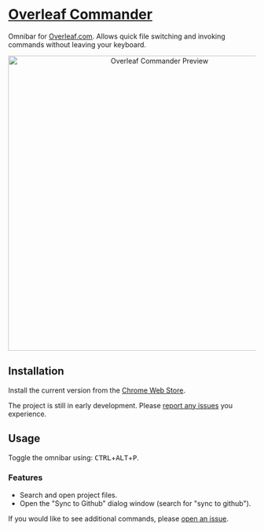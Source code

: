 # [Overleaf Commander](https://chrome.google.com/webstore/detail/overleaf-commander/bmlefjcamijlejhefedobjohbiekkemb)

Omnibar for [Overleaf.com](https://www.overleaf.com). Allows quick file switching and invoking commands without leaving your keyboard.

<p align="center">
  <img src="https://user-images.githubusercontent.com/7422050/65080852-84f3a480-d9a2-11e9-9b5f-f5d8055088ff.png" width="600" alt="Overleaf Commander Preview"/>
</p>

## Installation

Install the current version from the [Chrome Web Store](https://chrome.google.com/webstore/detail/overleaf-commander/bmlefjcamijlejhefedobjohbiekkemb).

The project is still in early development. Please [report any issues](https://github.com/fawind/overleaf-commander/issues/new) you experience.

## Usage
Toggle the omnibar using: <kbd>CTRL</kbd>+<kbd>ALT</kbd>+<kbd>P</kbd>.

### Features
* Search and open project files.
* Open the "Sync to Github" dialog window (search for "sync to github").

If you would like to see additional commands, please [open an issue](https://github.com/fawind/overleaf-commander/issues/new).
